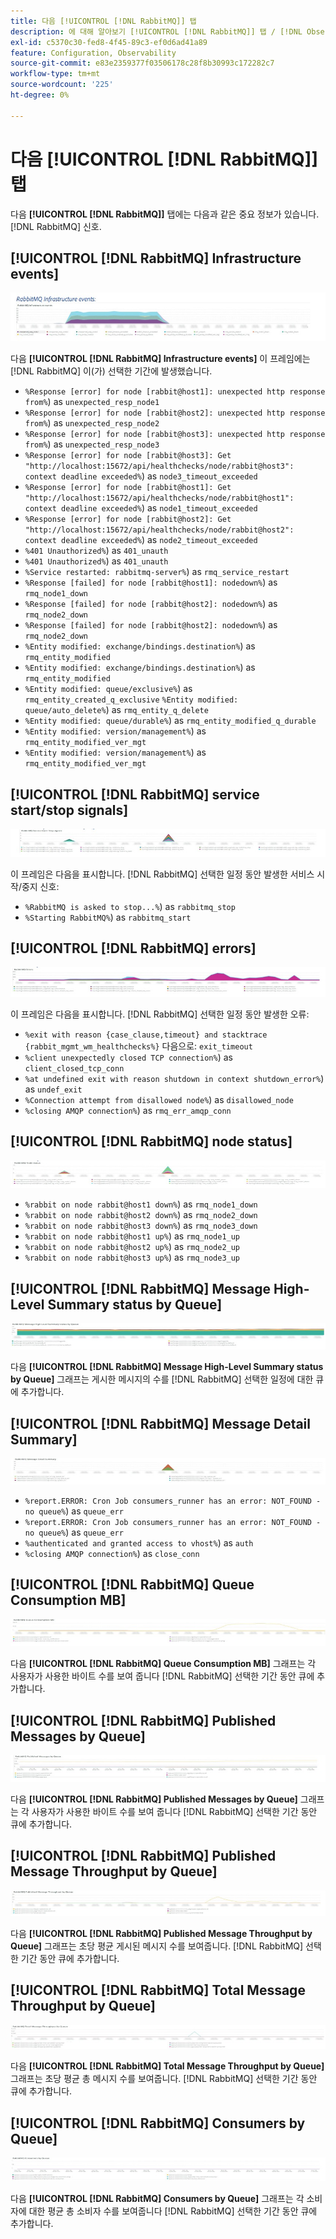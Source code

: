 ```yaml
---
title: 다음 [!UICONTROL [!DNL RabbitMQ]] 탭
description: 에 대해 알아보기 [!UICONTROL [!DNL RabbitMQ]] 탭 / [!DNL Observation for Adobe Commerce].
exl-id: c5370c30-fed8-4f45-89c3-ef0d6ad41a89
feature: Configuration, Observability
source-git-commit: e83e2359377f03506178c28f8b30993c172282c7
workflow-type: tm+mt
source-wordcount: '225'
ht-degree: 0%

---
```


# 다음 [!UICONTROL [!DNL RabbitMQ]] 탭

다음 **[!UICONTROL [!DNL RabbitMQ]]** 탭에는 다음과 같은 중요 정보가 있습니다. [!DNL RabbitMQ] 신호.

## [!UICONTROL [!DNL RabbitMQ] Infrastructure events]

![[!DNL RabbitMQ] 인프라 이벤트](../../assets/tools/observation-for-adobe-commerce/rabbitmq-tab-1.jpeg)

다음 **[!UICONTROL [!DNL RabbitMQ] Infrastructure events]** 이 프레임에는 [!DNL RabbitMQ] 이(가) 선택한 기간에 발생했습니다.

* `%Response [error] for node [rabbit@host1]: unexpected http response from%`) as `unexpected_resp_node1`
* `%Response [error] for node [rabbit@host2]: unexpected http response from%`) as `unexpected_resp_node2`
* `%Response [error] for node [rabbit@host3]: unexpected http response from%`) as `unexpected_resp_node3`
* `%Response [error] for node [rabbit@host3]: Get "http://localhost:15672/api/healthchecks/node/rabbit@host3": context deadline exceeded%`) as `node3_timeout_exceeded`
* `%Response [error] for node [rabbit@host1]: Get "http://localhost:15672/api/healthchecks/node/rabbit@host1": context deadline exceeded%`) as `node1_timeout_exceeded`
* `%Response [error] for node [rabbit@host2]: Get "http://localhost:15672/api/healthchecks/node/rabbit@host2": context deadline exceeded%`) as `node2_timeout_exceeded`
* `%401 Unauthorized%`) as `401_unauth`
* `%401 Unauthorized%`) as `401_unauth`
* `%Service restarted: rabbitmq-server%`) as `rmq_service_restart`
* `%Response [failed] for node [rabbit@host1]: nodedown%`) as `rmq_node1_down`
* `%Response [failed] for node [rabbit@host2]: nodedown%`) as `rmq_node2_down`
* `%Response [failed] for node [rabbit@host2]: nodedown%`) as `rmq_node2_down`
* `%Entity modified: exchange/bindings.destination%`) as `rmq_entity_modified`
* `%Entity modified: exchange/bindings.destination%`) as `rmq_entity_modified`
* `%Entity modified: queue/exclusive%`) as `rmq_entity_created_q_exclusive` `%Entity modified: queue/auto_delete%`) as `rmq_entity_q_delete`
* `%Entity modified: queue/durable%`) as `rmq_entity_modified_q_durable`
* `%Entity modified: version/management%`) as `rmq_entity_modified_ver_mgt`
* `%Entity modified: version/management%`) as `rmq_entity_modified_ver_mgt`

## [!UICONTROL [!DNL RabbitMQ] service start/stop signals]

![[!DNL RabbitMQ] 서비스 시작/중지 신호](../../assets/tools/observation-for-adobe-commerce/rabbitmq-tab-2.jpeg)

이 프레임은 다음을 표시합니다. [!DNL RabbitMQ] 선택한 일정 동안 발생한 서비스 시작/중지 신호:

* `%RabbitMQ is asked to stop...%`) as `rabbitmq_stop`
* `%Starting RabbitMQ%`) as `rabbitmq_start`

## [!UICONTROL [!DNL RabbitMQ] errors]

![[!DNL RabbitMQ] 오류](../../assets/tools/observation-for-adobe-commerce/rabbitmq-tab-3.jpeg)

이 프레임은 다음을 표시합니다. [!DNL RabbitMQ] 선택한 일정 동안 발생한 오류:

* `%exit with reason {case_clause,timeout} and stacktrace {rabbit_mgmt_wm_healthchecks%}` 다음으로: `exit_timeout`
* `%client unexpectedly closed TCP connection%`) as `client_closed_tcp_conn`
* `%at undefined exit with reason shutdown in context shutdown_error%`) as `undef_exit`
* `%Connection attempt from disallowed node%`) as `disallowed_node`
* `%closing AMQP connection%`) as `rmq_err_amqp_conn`

## [!UICONTROL [!DNL RabbitMQ] node status]

![[!DNL RabbitMQ] 노드 상태](../../assets/tools/observation-for-adobe-commerce/rabbitmq-tab-4.jpeg)

* `%rabbit on node rabbit@host1 down%`) as `rmq_node1_down`
* `%rabbit on node rabbit@host2 down%`) as `rmq_node2_down`
* `%rabbit on node rabbit@host3 down%`) as `rmq_node3_down`
* `%rabbit on node rabbit@host1 up%`) as `rmq_node1_up`
* `%rabbit on node rabbit@host2 up%`) as `rmq_node2_up`
* `%rabbit on node rabbit@host3 up%`) as `rmq_node3_up`

## [!UICONTROL [!DNL RabbitMQ] Message High-Level Summary status by Queue]

![[!DNL RabbitMQ] 대기열별 메시지 상위 수준 요약 상태](../../assets/tools/observation-for-adobe-commerce/rabbitmq-tab-5.jpeg)

다음 **[!UICONTROL [!DNL RabbitMQ] Message High-Level Summary status by Queue]** 그래프는 게시한 메시지의 수를 [!DNL RabbitMQ] 선택한 일정에 대한 큐에 추가합니다.

## [!UICONTROL [!DNL RabbitMQ] Message Detail Summary]

![[!DNL RabbitMQ] 메시지 세부 사항 요약](../../assets/tools/observation-for-adobe-commerce/rabbitmq-tab-6.jpeg)

* `%report.ERROR: Cron Job consumers_runner has an error: NOT_FOUND - no queue%`) as `queue_err`
* `%report.ERROR: Cron Job consumers_runner has an error: NOT_FOUND - no queue%`) as `queue_err`
* `%authenticated and granted access to vhost%`) as `auth`
* `%closing AMQP connection%`) as `close_conn`

## [!UICONTROL [!DNL RabbitMQ] Queue Consumption MB]

![[!DNL RabbitMQ] 대기열 사용량(MB)](../../assets/tools/observation-for-adobe-commerce/rabbitmq-tab-7.jpeg)

다음 **[!UICONTROL [!DNL RabbitMQ] Queue Consumption MB]** 그래프는 각 사용자가 사용한 바이트 수를 보여 줍니다 [!DNL RabbitMQ] 선택한 기간 동안 큐에 추가합니다.

## [!UICONTROL [!DNL RabbitMQ] Published Messages by Queue]

![[!DNL RabbitMQ] 대기열별 게시된 메시지](../../assets/tools/observation-for-adobe-commerce/rabbitmq-tab-8.jpeg)

다음 **[!UICONTROL [!DNL RabbitMQ] Published Messages by Queue]** 그래프는 각 사용자가 사용한 바이트 수를 보여 줍니다 [!DNL RabbitMQ] 선택한 기간 동안 큐에 추가합니다.

## [!UICONTROL [!DNL RabbitMQ] Published Message Throughput by Queue]

![[!DNL RabbitMQ] 대기열별 게시된 메시지 처리량](../../assets/tools/observation-for-adobe-commerce/rabbitmq-tab-9.jpeg)

다음 **[!UICONTROL [!DNL RabbitMQ] Published Message Throughput by Queue]** 그래프는 초당 평균 게시된 메시지 수를 보여줍니다. [!DNL RabbitMQ] 선택한 기간 동안 큐에 추가합니다.

## [!UICONTROL [!DNL RabbitMQ] Total Message Throughput by Queue]

![[!DNL RabbitMQ] 대기열별 총 메시지 처리량](../../assets/tools/observation-for-adobe-commerce/rabbitmq-tab-10.jpeg)

다음 **[!UICONTROL [!DNL RabbitMQ] Total Message Throughput by Queue]** 그래프는 초당 평균 총 메시지 수를 보여줍니다. [!DNL RabbitMQ] 선택한 기간 동안 큐에 추가합니다.

## [!UICONTROL [!DNL RabbitMQ] Consumers by Queue]

![[!DNL RabbitMQ] 대기열별 소비자](../../assets/tools/observation-for-adobe-commerce/rabbitmq-tab-11.jpeg)

다음 **[!UICONTROL [!DNL RabbitMQ] Consumers by Queue]** 그래프는 각 소비자에 대한 평균 총 소비자 수를 보여줍니다 [!DNL RabbitMQ] 선택한 기간 동안 큐에 추가합니다.
